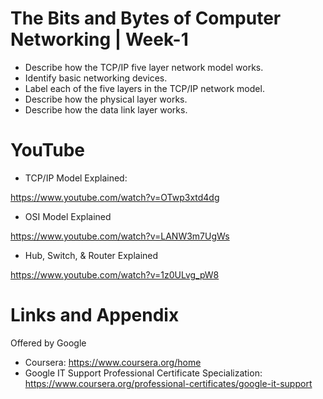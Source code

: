 # The Bits and Bytes of Computer Networking | Week-1

* Describe how the TCP/IP five layer network model works.
* Identify basic networking devices.
* Label each of the five layers in the TCP/IP network model.
* Describe how the physical layer works.
* Describe how the data link layer works.

YouTube
========================================================

- TCP/IP Model Explained:

https://www.youtube.com/watch?v=OTwp3xtd4dg

- OSI Model Explained

https://www.youtube.com/watch?v=LANW3m7UgWs

- Hub, Switch, & Router Explained

https://www.youtube.com/watch?v=1z0ULvg_pW8


Links and Appendix
========================================================
Offered by Google


- Coursera: https://www.coursera.org/home
- Google IT Support Professional Certificate Specialization: https://www.coursera.org/professional-certificates/google-it-support
